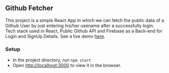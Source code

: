 ## Github Fetcher
This project is a simple React App in which we can fetch the public data of a Github User by just entering his/her usename after a successfully login.
Tech stack used in React, Public Github API and Firebase as a Back-end for Login and SignUp Details.
See a live demo [here]().


### Setup
* In the project directory, run ```npm start```
* Open [http://localhost:3000](https://localhost:300) to view it in the browser.
